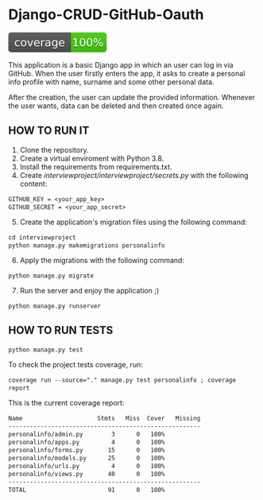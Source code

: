 # Django-CRUD-GitHub-Oauth

![](./interviewproject/coverage.svg)

This application is a basic Django app in which an user can log in via GitHub. When the user firstly enters the app,
it asks to create a personal info profile with name, surname and some other personal data.

After the creation, the user can update the provided information. Whenever the user wants, data can be deleted and 
then created once again.

## HOW TO RUN IT

1. Clone the repository.
2. Create a virtual enviroment with Python 3.8.
3. Install the requirements from requirements.txt.
4. Create _interviewproject/interviewproject/secrets.py_ with the following content:
```
GITHUB_KEY = <your_app_key>
GITHUB_SECRET = <your_app_secret>
```
5. Create the application's migration files using the following command:
```
cd interviewproject
python manage.py makemigrations personalinfo
```
6. Apply the migrations with the following command:
```
python manage.py migrate
```
7. Run the server and enjoy the application ;)
```
python manage.py runserver 
```

## HOW TO RUN TESTS

```
python manage.py test 
```

To check the project tests coverage, run:
```
coverage run --source="." manage.py test personalinfo ; coverage report 
```

This is the current coverage report:
```
Name                     Stmts   Miss  Cover   Missing
------------------------------------------------------
personalinfo/admin.py        3      0   100%
personalinfo/apps.py         4      0   100%
personalinfo/forms.py       15      0   100%
personalinfo/models.py      25      0   100%
personalinfo/urls.py         4      0   100%
personalinfo/views.py       40      0   100%
------------------------------------------------------
TOTAL                       91      0   100%

```